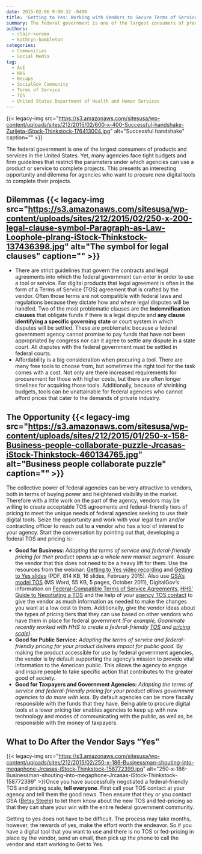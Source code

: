 ```yaml
---
date: 2015-02-06 9:00:32 -0400
title: 'Getting to Yes: Working with Vendors to Secure Terms of Service and Federal Friendly Pricing'
summary: The federal government is one of the largest consumers of products and services in the United States. Yet, many agencies face tight budgets and firm guidelines that restrict the parameters under which agencies can use a product or service to complete projects. This presents an interesting opportunity and dilemma for agencies who want to procure
authors:
  - clair-koroma
  - kathryn-hambleton
categories:
  - Communities
  - Social Media
tag:
  - AoI
  - HHS
  - Recaps
  - SocialGov Community
  - Terms of Service
  - TOS
  - United States Department of Health and Human Services
---
```


{{< legacy-img src="https://s3.amazonaws.com/sitesusa/wp-content/uploads/sites/212/2015/02/600-x-400-Successful-handshake-Zurijeta-iStock-Thinkstock-176413004.jpg" alt="Successful handshake" caption="" >}} 

The federal government is one of the largest consumers of products and services in the United States. Yet, many agencies face tight budgets and firm guidelines that restrict the parameters under which agencies can use a product or service to complete projects. This presents an interesting opportunity and dilemma for agencies who want to procure new digital tools to complete their projects.

## Dilemmas {{< legacy-img src="https://s3.amazonaws.com/sitesusa/wp-content/uploads/sites/212/2015/02/250-x-200-legal-clause-symbol-Paragraph-as-Law-Loophole-plrang-iStock-Thinkstock-137436398.jpg" alt="The symbol for legal clauses" caption="" >}} 

  * There are strict guidelines that govern the contracts and legal agreements into which the federal government can enter in order to use a tool or service. For digital products that legal agreement is often in the form of a Terms of Service (TOS) agreement that is crafted by the vendor. Often those terms are not compatible with federal laws and regulations because they dictate how and where legal disputes will be handled. Two of the most problematic clauses are the **Indemnification clauses** that obligate funds if there is a legal dispute and **any clause identifying a specific governing state** or court system in which disputes will be settled. These are problematic because a federal government agency cannot promise to pay funds that have not been appropriated by congress nor can it agree to settle any dispute in a state court. All disputes with the federal government must be settled in federal courts.
  * Affordability is a big consideration when procuring a tool. There are many free tools to choose from, but sometimes the right tool for the task comes with a cost. Not only are there increased requirements for procurement for those with higher costs, but there are often longer timelines for acquiring those tools. Additionally, because of shrinking budgets, tools can be unattainable for federal agencies who cannot afford prices that cater to the demands of private industry.

## The Opportunity {{< legacy-img src="https://s3.amazonaws.com/sitesusa/wp-content/uploads/sites/212/2015/01/250-x-158-Business-people-collaborate-puzzle-Jrcasas-iStock-Thinkstock-460134765.jpg" alt="Business people collaborate puzzle" caption="" >}} 

The collective power of federal agencies can be very attractive to vendors, both in terms of buying power and heightened visibility in the market. Therefore with a little work on the part of the agency, vendors may be willing to create acceptable TOS agreements and federal-friendly tiers of pricing to meet the unique needs of federal agencies seeking to use their digital tools. Seize the opportunity and work with your legal team and/or contracting officer to reach out to a vendor who has a tool of interest to your agency. Start the conversation by pointing out that, developing a federal TOS and pricing is::

  * **Good for Business:** _Adapting the terms of service and federal-friendly pricing for their product opens up a whole new market segment._ Assure the vendor that this does not need to be a heavy lift for them. Use the resources from the webinar: [Getting to Yes video recording](https://www.youtube.com/watch?v=wc13slb9by4&feature=youtube_gdata) and [Getting to Yes slides](https://s3.amazonaws.com/sitesusa/wp-content/uploads/sites/212/2015/02/DHHS-TOS-FINAL.pdf) (PDF, 814 KB, 16 slides, February 2015). Also use [GSA’s model TOS](https://s3.amazonaws.com/sitesusa/wp-content/uploads/sites/212/2014/01/model-amendment-to-tos-for-g.doc) (MS Word, 55 KB, 5 pages, October 2011), DigitalGov&#8217;s information on [Federal-Compatible Terms of Service Agreements](https://www.WHATEVER/resources/federal-compatible-terms-of-service-agreements/ "Federal-Compatible Terms of Service Agreements"), [HHS’ Guide to Negotiating a TOS](http://www.hhs.gov/web/services/negotiate-tos.html) and the help of your [agency TOS contact](https://www.WHATEVER/resources/agency-points-of-contact-for-federal-compatible-terms-of-service-agreements/ "Agency Points of Contact for Federal Compatible Terms of Service Agreements") to give the vendor as much information as needed to make the changes you want at a low cost to them. Additionally, give the vendor ideas about the types of pricing tiers that they can use based on other vendors who have them in place for federal government _(For example, Goanimate recently worked with HHS to create a federal-friendly [TOS](http://goanimate.com/termsofuse_government) and [pricing scale](http://goanimate.com/business/videoplans/federal))._
  * **Good for Public Service:** _Adapting the terms of service and federal-friendly pricing for your product delivers impact for public good._ By making the product accessible for use by federal government agencies, the vendor is by default supporting the agency’s mission to provide vital information to the American public. This allows the agency to engage and inspire people to take specific action that contributes to the greater good of society.
  * **Good for Taxpayers and Government Agencies:** _Adapting the terms of service and federal-friendly pricing for your product allows government agencies to do more with less._ By default agencies can be more fiscally responsible with the funds that they have. Being able to procure digital tools at a lower pricing tier enables agencies to keep up with new technology and modes of communicating with the public, as well as, be responsible with the money of taxpayers.

## What to Do After the Vendor Says “Yes”

{{< legacy-img src="https://s3.amazonaws.com/sitesusa/wp-content/uploads/sites/212/2015/02/250-x-186-Businessman-shouting-into-megaphone-Jrcasas-iStock-Thinkstock-158772399.jpg" alt="250-x-186-Businessman-shouting-into-megaphone-Jrcasas-iStock-Thinkstock-158772399" >}}Once you have successfully negotiated a federal-friendly TOS and pricing scale, **tell everyone**. First call your TOS contact at your agency and tell them the good news. Then ensure that they or you contact GSA ([Betsy Steele](mailto:socialmediaapps@gsa.gov)) to let them know about the new TOS and fed-pricing so that they can share your win with the entire federal government community.

Getting to yes does not have to be difficult. The process may take months, however, the rewards of yes, make the effort worth the endeavor. So if you have a digital tool that you want to use and there is no TOS or fed-pricing in place by the vendor, send an email, then pick up the phone to call the vendor and start working to Get to Yes.